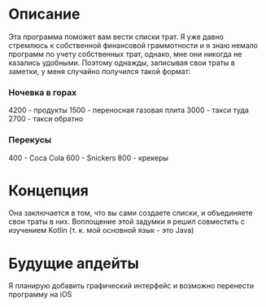 # Описание
Эта программа поможет вам вести списки трат.
Я уже давно стремлюсь к собственной финансовой граммотности и я знаю немало программ по учету собственных трат, однако, мне они никогда не казались удобными. Поэтому однажды, записывая свои траты в заметки, у меня случайно получился такой формат:

### Ночевка в горах
4200 - продукты
1500 - переносная газовая плита
3000 - такси туда
2700 - такси обратно

### Перекусы
400 - Coca Cola
600 - Snickers
800 - крекеры

# Концепция
Она заключается в том, что вы сами создаете списки, и объединяете свои траты в них.
Воплощение этой задумки я решил совместить с изучением Kotlin (т. к. мой основной язык - это Java)

# Будущие апдейты
Я планирую добавить графический интерфейс и возможно перенести программу на iOS
